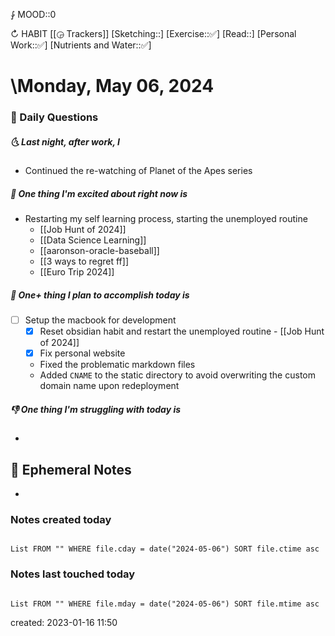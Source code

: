 ⨑ MOOD::0

↻ HABIT [[◶ Trackers]]
[Sketching::]
[Exercise::✅]
[Read::]
[Personal Work::✅]
[Nutrients and Water::✅]

# \Monday, May 06, 2024

### 📅 Daily Questions

##### 🌜 Last night, after work, I

- Continued the re-watching of Planet of the Apes series

##### 🙌 One thing I'm excited about right now is

- Restarting my self learning process, starting the unemployed routine
	- [[Job Hunt of 2024]]
	- [[Data Science Learning]]
	- [[aaronson-oracle-baseball]]
	- [[3 ways to regret ff]]
	- [[Euro Trip 2024]]

##### 🚀 One+ thing I plan to accomplish today is

- [ ] Setup the macbook for development
	- [x] Reset obsidian habit and restart the unemployed routine - [[Job Hunt of 2024]]
	- [x] Fix personal website
	- Fixed the problematic markdown files
	- Added `CNAME` to the static directory to avoid overwriting the custom domain name upon redeployment

##### 👎 One thing I'm struggling with today is

-

## 📝 Ephemeral Notes

-

### Notes created today

```dataview

List FROM "" WHERE file.cday = date("2024-05-06") SORT file.ctime asc

```

### Notes last touched today

```dataview

List FROM "" WHERE file.mday = date("2024-05-06") SORT file.mtime asc

```

created: 2023-01-16 11:50
